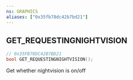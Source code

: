 ```yaml
---
ns: GRAPHICS
aliases: ["0x35fb78dc42b7bd21"]
---
```

## GET_REQUESTINGNIGHTVISION

```c
// 0x35FB78DC42B7BD21
bool GET_REQUESTINGNIGHTVISION();
```

Get whether nightvision is on/off

